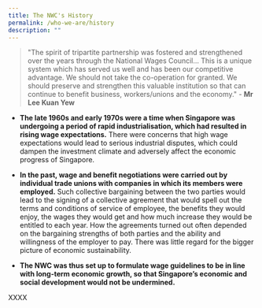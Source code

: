 ```yaml
---
title: The NWC's History
permalink: /who-we-are/history
description: ""
---
```


> "The spirit of tripartite partnership was fostered and strengthened over the years through the National Wages Council... This is a unique system which has served us well and has been our competitive advantage. We should not take the co-operation for granted. We should preserve and strengthen this valuable institution so that can continue to benefit business, workers/unions and the economy." - **Mr Lee Kuan Yew** 

* **The late 1960s and early 1970s were a time when Singapore was undergoing a period of rapid industrialisation, which had resulted in rising wage expectations.** There were concerns that high wage expectations would lead to serious industrial disputes, which could dampen the investment climate and adversely affect the economic progress of Singapore.

* **In the past, wage and benefit negotiations were carried out by individual trade unions with companies in which its members were employed.** Such collective bargaining between the two parties would lead to the signing of a collective agreement that would spell out the terms and conditions of service of employee, the benefits they would enjoy, the wages they would get and how much increase they would be entitled to each year. How the agreements  turned out often depended on the bargaining strengths of both parties and the ability and willingness of the employer to pay. There was little regard for the bigger picture of economic sustainability.

* **The NWC was thus set up to formulate wage guidelines to be in line with long-term economic growth, so that Singapore’s economic and social development would not be undermined.**

XXXX
